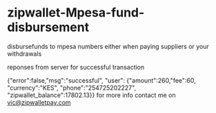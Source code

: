 # zipwallet-Mpesa-fund-disbursement
disbursefunds to mpesa numbers either when paying suppliers or your withdrawals



reponses
from server for successful transaction


{"error":false,"msg":"successful",
"user":
{"amount":260,"fee":60,
"currency":"KES",
"phone":"254725202227",
"zipwallet_balance":17802.13}}
 for more info contact me on vic@zipwalletpay.com
